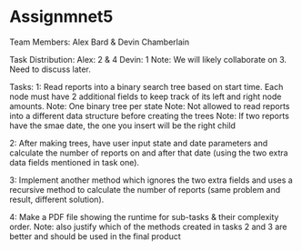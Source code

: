 # Assignmnet5

Team Members: Alex Bard & Devin Chamberlain

Task Distribution:
Alex:   2 & 4
Devin:  1
Note:   We will likely collaborate on 3. Need to discuss later.

Tasks:
  1: Read reports into a binary search tree based on start time. Each node must have 2 additional fields to keep track
     of its left and right node amounts.
     Note: One binary tree per state
     Note: Not allowed to read reports into a different data structure before creating the trees
     Note: If two reports have the smae date, the one you insert will be the right child
  
  2: After making trees, have user input state and date parameters and calculate the number of reports on and after that date 
     (using the two extra data fields mentioned in task one).

  3: Implement another method which ignores the two extra fields and uses a recursive method to calculate the number of
     reports (same problem and result, different solution).

  4: Make a PDF file showing the runtime for sub-tasks & their complexity order.
     Note: also justify which of the methods created in tasks 2 and 3 are better and should be used in the final product
